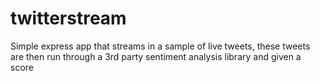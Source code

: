 # twitterstream
Simple express app that streams in a sample of live tweets, these tweets are then run through a 3rd party sentiment analysis library and given a score
